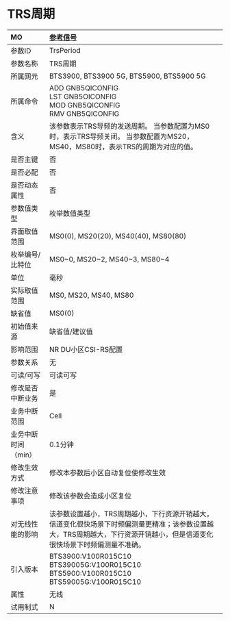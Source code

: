 # TRS周期<table><thread><tr><th align = "left">MO</th><th align = "left"><a href = "index.html#TRS周期-2">参考信号</a></td></tr></thread><tbody><tr><td>参数ID</td><td>TrsPeriod</td></tr><tr><td>参数名称</td><td>TRS周期</td></tr><tr><td>所属网元</td><td>BTS3900, BTS3900 5G, BTS5900, BTS5900 5G</td></tr><tr><td>所属命令</td><td>ADD GNB5QICONFIG<br>LST GNB5OICONFIG<br>MOD GNB5QICONFIG<br>RMV GNB5QICONFIG</td></tr><tr><td>含义</td><td>该参数表示TRS导频的发送周期。
当参数配置为MS0时，表示TRS导频关闭。
当参数配置为MS20，MS40，MS80时，表示TRS的周期为对应的值。</td></tr><tr><td>是否主键</td><td>否</td></tr><tr><td>是否必配</td><td>否</td></tr><tr><td>是否动态属性</td><td>否</td></tr><tr><td>参数值类型</td><td>枚举数值类型</td></tr><tr><td>界面取值范围</td><td>MS0(0), MS20(20), MS40(40), MS80(80)</td></tr><tr><td>枚举编号/比特位</td><td>MS0~0, MS20~2, MS40~3, MS80~4</td></tr><tr><td>单位</td><td>毫秒</td></tr><tr><td>实际取值范围</td><td>MS0, MS20, MS40, MS80</td></tr><tr><td>缺省值</td><td>MS0(0)</td></tr><tr><td>初始值来源</td><td>缺省值/建议值</td></tr><tr><td>影响范围</td><td>NR DU小区CSI-RS配置</td></tr><tr><td>参数关系</td><td>无</td></tr><tr><td>可读/可写</td><td>可读可写</td></tr><tr><td>修改是否中断业务</td><td>是</td></tr><tr><td>业务中断范围</td><td>Cell</td></tr><tr><td>业务中断时间（min）</td><td>0.1分钟</td></tr><tr><td>修改生效方式</td><td>修改本参数后小区自动复位使修改生效</td></tr><tr><td>修改注意事项</td><td>修改该参数会造成小区复位</td></tr><tr><td>对无线性能的影响</td><td>该参数设置越小，TRS周期越小，下行资源开销越大，信道变化很快场景下时频偏测量更精准；该参数设置越大，TRS周期越大，下行资源开销越小，但是信道变化很快场景下时频偏测量不准确。</td></tr><tr><td>引入版本</td><td>BTS3900:V100R015C10<br>BTS39005G:V100R015C10<br>BTS5900:V100R015C10<br>BTS59005G:V100R015C10</td></tr><tr><td>属性</td><td>无线</td></tr><tr><td>试用制式</td><td>N</td></tr></tbody></table>